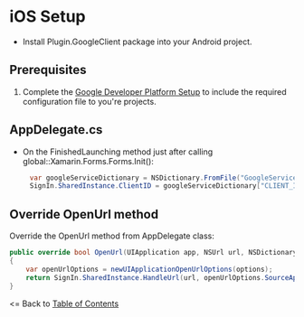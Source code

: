 # iOS Setup

* Install Plugin.GoogleClient package into your Android project.

## Prerequisites
1. Complete the [Google Developer Platform Setup](GoogleDeveloperPlatformSetup.md) to include the required configuration file to you're projects.

## AppDelegate.cs
- On the FinishedLaunching method just after calling global::Xamarin.Forms.Forms.Init():
```cs
     var googleServiceDictionary = NSDictionary.FromFile("GoogleService-Info.plist");
     SignIn.SharedInstance.ClientID = googleServiceDictionary["CLIENT_ID"].ToString();
```

## Override OpenUrl method
Override the OpenUrl method from AppDelegate class:
```cs
public override bool OpenUrl(UIApplication app, NSUrl url, NSDictionary options)
{
    var openUrlOptions = newUIApplicationOpenUrlOptions(options);
    return SignIn.SharedInstance.HandleUrl(url, openUrlOptions.SourceApplication, openUrlOptions.Annotation);
}
```


<= Back to [Table of Contents](../README.md)
